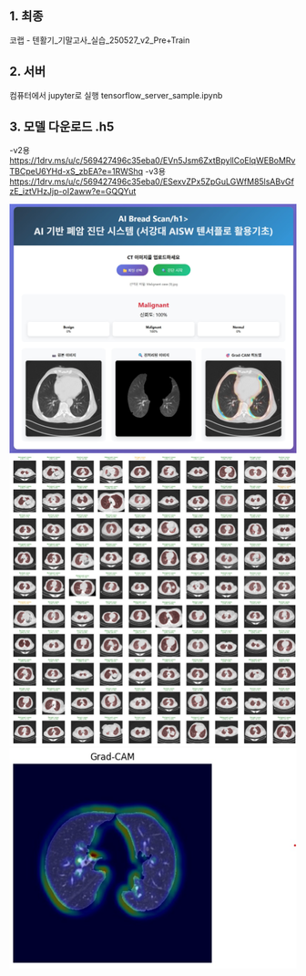 ## 1. 최종
코랩 - 텐활기_기말고사_실습_250527_v2_Pre+Train 

## 2. 서버 
컴퓨터에서 jupyter로 실행
tensorflow_server_sample.ipynb

## 3. 모델 다운로드 .h5 
-v2용
https://1drv.ms/u/c/569427496c35eba0/EVn5Jsm6ZxtBpyllCoElqWEBoMRvTBCpeU6YHd-xS_zbEA?e=1RWShq
-v3용
https://1drv.ms/u/c/569427496c35eba0/ESexvZPx5ZpGuLGWfM85lsABvGfzE_iztVHzJjp-oI2aww?e=GQQYut

![image](https://github.com/Kiyong314/Cancel_Detect_Tensorflow_Project/blob/main/asset/01.jpg)
![image](https://github.com/Kiyong314/Cancel_Detect_Tensorflow_Project/blob/main/asset/02.jpg)
![image](https://github.com/Kiyong314/Cancel_Detect_Tensorflow_Project/blob/main/asset/03.jpg)
